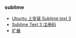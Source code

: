 ### sublime

- [Ubuntu 上安装 Sublime text 3](./installation-on-ubuntu.md)
- [Sublime Text 3 注册码](./registration-code.md)
- [扩展](./extensions.md)

